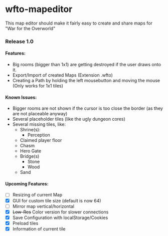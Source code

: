 # wfto-mapeditor
This map editor should make it fairly easy to create and share maps for "War for the Overworld"

### Release 1.0
#### Features:
- Big rooms (bigger than 1x1) are getting destroyed if the user draws onto it.
- Export/Import of created Maps (Extension .wfto)
- Creating a Path by holding the left mousebutton and moving the mouse (Only works for 1x1 tiles)

#### Known Issues:
- Bigger rooms are not shown if the cursor is too close the border (as they are not placeable anyway)
- Several placeholder tiles (like the ugly dungeon cores)
- Several missing tiles, like:
	- Shrine(s): 
		- Perception
	- Claimed player floor
	- Chasm
	- Hero Gate
	- Bridge(s)
		- Stone
		- Wood
	- Sand

#### Upcoming Features:
- [ ] Resizing of current Map
- [x] GUI for custom tile size (default is now 64)
- [ ] Mirror map vertical/horizontal
- [x] ~~Low-Res~~ Color version for slower connections
- [x] Save Configuration with localStorage/Cookies
- [x] Preload tiles
- [x] Information of current tile

